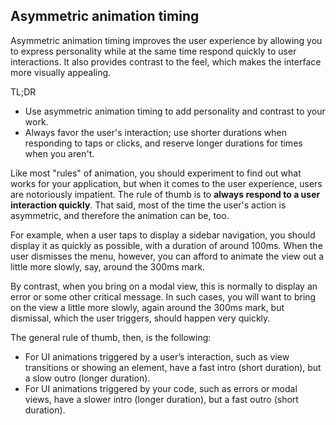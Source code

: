 ## Asymmetric animation timing

Asymmetric animation timing improves the user experience by allowing you to express personality while at the same time respond quickly to user interactions. It also provides contrast to the feel, which makes the interface more visually appealing.

TL;DR

- Use asymmetric animation timing to add personality and contrast to your work.
- Always favor the user's interaction; use shorter durations when responding to taps or clicks, and reserve longer durations for times when you aren't.

Like most "rules" of animation, you should experiment to find out what works for your application, but when it comes to the user experience, users are notoriously impatient. The rule of thumb is to **always respond to a user interaction quickly**. That said, most of the time the user's action is asymmetric, and therefore the animation can be, too.

For example, when a user taps to display a sidebar navigation, you should display it as quickly as possible, with a duration of around 100ms. When the user dismisses the menu, however, you can afford to animate the view out a little more slowly, say, around the 300ms mark.

By contrast, when you bring on a modal view, this is normally to display an error or some other critical message. In such cases, you will want to bring on the view a little more slowly, again around the 300ms mark, but dismissal, which the user triggers, should happen very quickly.

The general rule of thumb, then, is the following:

- For UI animations triggered by a user’s interaction, such as view transitions or showing an element, have a fast intro (short duration), but a slow outro (longer duration).
- For UI animations triggered by your code, such as errors or modal views, have a slower intro (longer duration), but a fast outro (short duration).